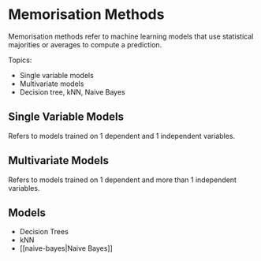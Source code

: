 # Memorisation Methods
Memorisation methods refer to machine learning models that use statistical majorities or averages to compute a prediction. 

Topics:
- Single variable models 
- Multivariate models
- Decision tree, kNN, Naive Bayes

## Single Variable Models 
Refers to models trained on 1 dependent and 1 independent variables.

## Multivariate Models 
Refers to models trained on 1 dependent and more than 1 independent variables.

## Models 
- Decision Trees 
- kNN
- [[naive-bayes|Naive Bayes]]
